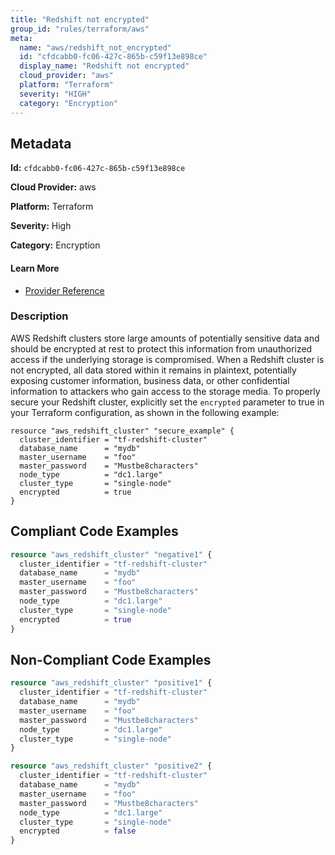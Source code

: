 ```yaml
---
title: "Redshift not encrypted"
group_id: "rules/terraform/aws"
meta:
  name: "aws/redshift_not_encrypted"
  id: "cfdcabb0-fc06-427c-865b-c59f13e898ce"
  display_name: "Redshift not encrypted"
  cloud_provider: "aws"
  platform: "Terraform"
  severity: "HIGH"
  category: "Encryption"
---
```

## Metadata

**Id:** `cfdcabb0-fc06-427c-865b-c59f13e898ce`

**Cloud Provider:** aws

**Platform:** Terraform

**Severity:** High

**Category:** Encryption

#### Learn More

 - [Provider Reference](https://registry.terraform.io/providers/hashicorp/aws/latest/docs/resources/redshift_cluster#encrypted)

### Description

 AWS Redshift clusters store large amounts of potentially sensitive data and should be encrypted at rest to protect this information from unauthorized access if the underlying storage is compromised. When a Redshift cluster is not encrypted, all data stored within it remains in plaintext, potentially exposing customer information, business data, or other confidential information to attackers who gain access to the storage media. To properly secure your Redshift cluster, explicitly set the `encrypted` parameter to true in your Terraform configuration, as shown in the following example: 
```
resource "aws_redshift_cluster" "secure_example" {
  cluster_identifier = "tf-redshift-cluster"
  database_name      = "mydb"
  master_username    = "foo"
  master_password    = "Mustbe8characters"
  node_type          = "dc1.large"
  cluster_type       = "single-node"
  encrypted          = true
}
```


## Compliant Code Examples
```terraform
resource "aws_redshift_cluster" "negative1" {
  cluster_identifier = "tf-redshift-cluster"
  database_name      = "mydb"
  master_username    = "foo"
  master_password    = "Mustbe8characters"
  node_type          = "dc1.large"
  cluster_type       = "single-node"
  encrypted          = true
}

```
## Non-Compliant Code Examples
```terraform
resource "aws_redshift_cluster" "positive1" {
  cluster_identifier = "tf-redshift-cluster"
  database_name      = "mydb"
  master_username    = "foo"
  master_password    = "Mustbe8characters"
  node_type          = "dc1.large"
  cluster_type       = "single-node"
}

resource "aws_redshift_cluster" "positive2" {
  cluster_identifier = "tf-redshift-cluster"
  database_name      = "mydb"
  master_username    = "foo"
  master_password    = "Mustbe8characters"
  node_type          = "dc1.large"
  cluster_type       = "single-node"
  encrypted          = false
}

```